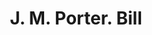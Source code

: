 ---
doi: 10.7916/D8KW6T65
date_other: '1900'
date_other_textual: 1900-1909
form: printed ephemera
genre:
- Invoices
name:
- J. M. Porter
object_in_context_url: https://biggert.cul.columbia.edu/items/view/ave_biggert_01579
subject_hierarchical_geographic:
- Neersville, Virginia, United States
subject_name:
- J. M. Porter
title: J. M. Porter. Bill
sort_title: J. M. Porter. Bill
call_number: ave_biggert_01579
coordinates:
- 39.26111111111111,-77.72583333333334
pid: ave_biggert_01579
identifiers: ave_biggert_01579
thumbnail: https://derivativo-1.library.columbia.edu/iiif/2/ldpd:343941/full/!256,256/0/native.jpg
permalink: /biggert/ave_biggert_01579/
layout: iiif-image-page
---